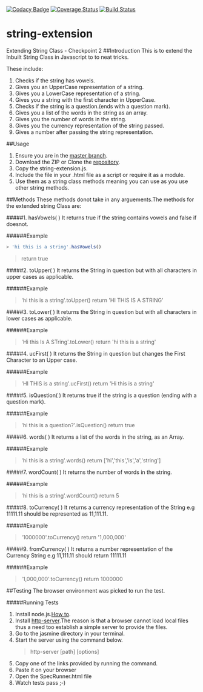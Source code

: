 [![Codacy Badge](https://api.codacy.com/project/badge/Grade/1ccc1a36744248d183de8290e1032f31)](https://www.codacy.com/app/esther-kahindi/string-extension?utm_source=github.com&amp;utm_medium=referral&amp;utm_content=andela-ekahindi/string-extension&amp;utm_campaign=Badge_Grade)
[![Coverage Status](https://coveralls.io/repos/github/andela-ekahindi/string-extension/badge.svg?branch=develop)](https://coveralls.io/github/andela-ekahindi/string-extension?branch=develop)
[![Build Status](https://travis-ci.org/andela-ekahindi/string-extension.svg?branch=develop)](https://travis-ci.org/andela-ekahindi/string-extension)

# string-extension
Extending String Class - Checkpoint 2
##Introduction
This is to extend the Inbuilt String Class in Javascript to to neat tricks.

These include:

1. Checks if the string has vowels.
2. Gives you an UpperCase representation of a string.
3. Gives you a LowerCase representation of a string.
4. Gives you a string with the first character in UpperCase.
5. Checks if the string is a question.(ends with a question mark).
6. Gives you a list of the words in the string as an array.
7. Gives you the number of words in the string.
8. Gives you the currency representation of the string passed.
9. Gives a number after passing the string representation.


##Usage
1. Ensure you are in the [master branch](https://github.com/andela-ekahindi/inverted-index/tree/master).
2. Download the ZIP or Clone the [repository](https://github.com/andela-ekahindi/inverted-index.git).
3. Copy the string-extension.js.
4. Include the file in your .html file as a script or require it as a module.
5. Use them as a string class methods meaning you can use as you use other string methods.

##Methods
These methods donot take in any arguements.The methods for the extended string Class are:


#####1. hasVowels( )
It returns true if the string contains vowels and false if doesnot.

######Example
```javascript
> 'hi this is a string'.hasVowels()     
```
>  return true

#####2. toUpper( )
It returns the String in question but with all characters in upper cases as applicable.

######Example
> 'hi this is a string'.toUpper()      return 'HI THIS IS A STRING'

#####3. toLower( )
It returns the String in question but with all characters in lower cases as applicable.

######Example
> 'Hi this Is A STring'.toLower()      return 'hi this is a string'

#####4. ucFirst( )
It returns the String in question but changes the First Character to an Upper case.

######Example
> 'HI THIS is a string'.ucFirst()      return 'Hi this is a string'

#####5. isQuestion( )
It returns true if the string is a question (ending with a question mark).

######Example
> 'hi this is a question?'.isQuestion()      return true

#####6. words( )
It returns a list of the words in the string, as an Array. 

######Example
> 'hi this is a string'.words()      return ['hi','this','is','a','string']

#####7. wordCount( )
It returns the number of words in the string. 

######Example
> 'hi this is a string'.wordCount()     return 5

#####8. toCurrency( )
It returns a currency representation of the String e.g 11111.11 should be represented as 11,111.11.

######Example
> '1000000'.toCurrency()      return '1,000,000'

#####9. fromCurrency( )
It returns a number representation of the Currency String e.g 11,111.11 should return 11111.11

######Example
> '1,000,000'.toCurrency()      return 1000000


##Testing
The browser environment was picked to run the test. 

#####Running Tests
1. Install node.js.[How to](https://nodejs.org/en/).
2. Install [http-server](https://github.com/indexzero/http-server).The reason is that a browser cannot load local files thus a need too establish a simple server to provide the files.
3. Go to the jasmine directory in your terminal.
4. Start the server using the command below.
    > http-server [path] [options]
5. Copy one of the links provided by running the command.
6. Paste it on your browser
7. Open the SpecRunner.html file
8. Watch tests pass ;-)
